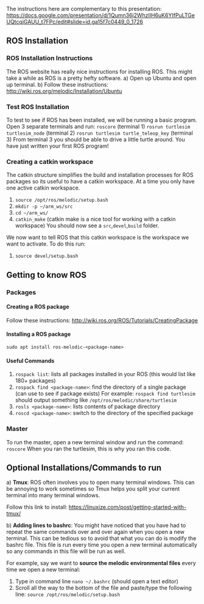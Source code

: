The instructions here are complementary to this presentation: https://docs.google.com/presentation/d/1Qumn36j2WhzlIH6uK6YIfPuLTGeUQtcqjGAUU_t7FPc/edit#slide=id.ga15f7c0449_0_1726
## ROS Installation 
### ROS Installation Instructions
The ROS website has really nice instructions for installing ROS. This might take a while as ROS is a pretty hefty software. 
a) Open up Ubuntu and open up terminal.
b) Follow these instructions:  http://wiki.ros.org/melodic/Installation/Ubuntu
### Test ROS Installation
To test to see if ROS has been installed, we will be running a basic program. Open 3 separate terminals and run: 
```roscore``` (terminal 1) 
```rosrun turtlesim turtlesim_node``` (terminal 2) 
```rosrun turtlesim turtle_teleop_key``` (terminal 3) 
From terminal 3 you should be able to drive a little turtle around. You have just written your first ROS program!  
### Creating a catkin workspace 
The catkin structure simplifies the build and installation processes for ROS packages so its useful to have a catkin workspace. At a time you only have one active catkin workspace.
1) ```source /opt/ros/melodic/setup.bash```
2) ```mkdir -p ~/arm_ws/src```
3) ```cd ~/arm_ws/```
4) ```catkin_make``` (catkin make is a nice tool for working with a catkin workspace) 
You should now see a ```src```,```devel```,```build``` folder.

We now want to tell ROS that this catkin workspace is the workspace we want to activate. To do this run: 
1) ```source devel/setup.bash```

 
## Getting to know ROS 
### Packages
#### Creating a ROS package 
Follow these instructions: http://wiki.ros.org/ROS/Tutorials/CreatingPackage
#### Installing a ROS package 
```sudo apt install ros-melodic-<package-name>```
#### Useful Commands   
1) ```rospack list```: lists all packages installed in your ROS (this would list like 180+ packages)
2) ```rospack find <package-name>```: find the directory of a single package (can use to see if package exists) 
   For example: ```rospack find turtlesim``` should output something like ```/opt/ros/melodic/share/turtlesim```
3) ```rosls <package-name>```: lists contents of package directory 
4) ```roscd <package-name>```: switch to the directory of the specified package 
### Master 
To run the master, open a new terminal window and run the command: 
```roscore``` 
When you ran the turtlesim, this is why you ran this code. 
## Optional Installations/Commands to run
a) **Tmux**: ROS often involves you to open many terminal windows. This can be annoying to work sometimes so Tmux helps you split your current terminal into many terminal windows. 

Follow this link to install: https://linuxize.com/post/getting-started-with-tmux/

b) **Adding lines to bashrc**: You might have noticed that you have had to repeat the same commands over and over again when you open a new terminal. This can be tedious so to avoid that what you can do is modify the bashrc file. This file is run every time you open a new terminal automatically so any commands in this file will be run as well. 

For example, say we want to **source the melodic environmental files** every time we open a new terminal:
1) Type in command line  ```nano ~/.bashrc``` (should open a text editor) 
2) Scroll all the way to the bottom of the file and paste/type the following line: ```source /opt/ros/melodic/setup.bash```


